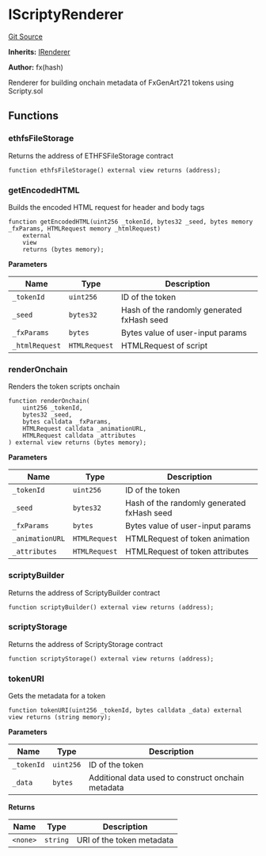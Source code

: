 # IScriptyRenderer
[Git Source](https://github.com/fxhash/fxhash-evm-contracts/blob/7502dc47d919e0bb1248e7f953c914adde69d025/src/interfaces/IScriptyRenderer.sol)

**Inherits:**
[IRenderer](/src/interfaces/IRenderer.sol/interface.IRenderer.md)

**Author:**
fx(hash)

Renderer for building onchain metadata of FxGenArt721 tokens using Scripty.sol


## Functions
### ethfsFileStorage

Returns the address of ETHFSFileStorage contract


```solidity
function ethfsFileStorage() external view returns (address);
```

### getEncodedHTML

Builds the encoded HTML request for header and body tags


```solidity
function getEncodedHTML(uint256 _tokenId, bytes32 _seed, bytes memory _fxParams, HTMLRequest memory _htmlRequest)
    external
    view
    returns (bytes memory);
```
**Parameters**

|Name|Type|Description|
|----|----|-----------|
|`_tokenId`|`uint256`|ID of the token|
|`_seed`|`bytes32`|Hash of the randomly generated fxHash seed|
|`_fxParams`|`bytes`|Bytes value of user-input params|
|`_htmlRequest`|`HTMLRequest`|HTMLRequest of script|


### renderOnchain

Renders the token scripts onchain


```solidity
function renderOnchain(
    uint256 _tokenId,
    bytes32 _seed,
    bytes calldata _fxParams,
    HTMLRequest calldata _animationURL,
    HTMLRequest calldata _attributes
) external view returns (bytes memory);
```
**Parameters**

|Name|Type|Description|
|----|----|-----------|
|`_tokenId`|`uint256`|ID of the token|
|`_seed`|`bytes32`|Hash of the randomly generated fxHash seed|
|`_fxParams`|`bytes`|Bytes value of user-input params|
|`_animationURL`|`HTMLRequest`|HTMLRequest of token animation|
|`_attributes`|`HTMLRequest`|HTMLRequest of token attributes|


### scriptyBuilder

Returns the address of ScriptyBuilder contract


```solidity
function scriptyBuilder() external view returns (address);
```

### scriptyStorage

Returns the address of ScriptyStorage contract


```solidity
function scriptyStorage() external view returns (address);
```

### tokenURI

Gets the metadata for a token


```solidity
function tokenURI(uint256 _tokenId, bytes calldata _data) external view returns (string memory);
```
**Parameters**

|Name|Type|Description|
|----|----|-----------|
|`_tokenId`|`uint256`|ID of the token|
|`_data`|`bytes`|Additional data used to construct onchain metadata|

**Returns**

|Name|Type|Description|
|----|----|-----------|
|`<none>`|`string`|URI of the token metadata|


